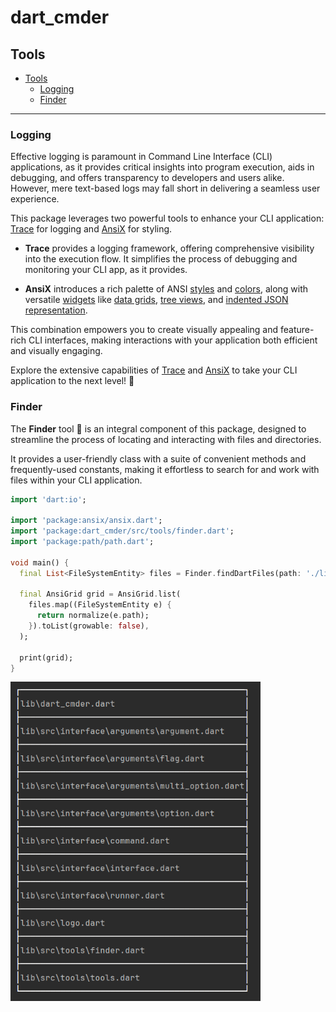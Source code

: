 # dart_cmder

## Tools

* [Tools](#tools)
  * [Logging](#logging)
  * [Finder](#finder)

---

### Logging

Effective logging is paramount in Command Line Interface (CLI) applications, as it provides
critical insights into program execution, aids in debugging, and offers transparency
to developers and users alike.
However, mere text-based logs may fall short in delivering a seamless user experience.

This package leverages two powerful tools to enhance your CLI application: [Trace](https://pub.dev/packages/trace)
for logging and [AnsiX](https://pub.dev/packages/ansix) for styling.

- **Trace** provides a logging framework, offering comprehensive visibility into the execution flow.
  It simplifies the process of debugging and monitoring your CLI app, as it provides.


- **AnsiX** introduces a rich palette of
  ANSI [styles](https://github.com/nikosportolos/ansix/blob/main/.documentation/features/theme.md#styles)
  and [colors](https://github.com/nikosportolos/ansix/blob/main/.documentation/features/theme.md#colors),
  along with versatile [widgets](https://github.com/nikosportolos/ansix/blob/main/.documentation/features/widgets.md#widgets)
  like [data grids](https://github.com/nikosportolos/ansix/blob/main/.documentation/features/widgets.md#ansigrid),
  [tree views](https://github.com/nikosportolos/ansix/blob/main/.documentation/features/widgets.md#ansitreeview),
  and [indented JSON representation](https://github.com/nikosportolos/ansix/blob/main/.documentation/features/print.md#printJson).

This combination empowers you to create visually appealing and feature-rich CLI interfaces,
making interactions with your application both efficient and visually engaging.

Explore the extensive capabilities of [Trace](https://github.com/nikosportolos/trace#examples) and
[AnsiX](https://github.com/nikosportolos/ansix#examples) to take your CLI application to the next level! 🚀


### Finder

The **Finder** tool 🔎 is an integral component of this package, designed to streamline
the process of locating and interacting with files and directories.

It provides a user-friendly class with a suite of convenient methods and frequently-used constants,
making it effortless to search for and work with files within your CLI application.

```dart
import 'dart:io';

import 'package:ansix/ansix.dart';
import 'package:dart_cmder/src/tools/finder.dart';
import 'package:path/path.dart';

void main() {
  final List<FileSystemEntity> files = Finder.findDartFiles(path: './lib');

  final AnsiGrid grid = AnsiGrid.list(
    files.map((FileSystemEntity e) {
      return normalize(e.path);
    }).toList(growable: false),
  );

  print(grid);
}
```


<a href="https://raw.githubusercontent.com/nikosportolos/dart_cmder/main/assets/images/finder-grid-example.png" target="_blank">
  <img src="https://raw.githubusercontent.com/nikosportolos/dart_cmder/main/assets/images/finder-grid-example.png" width="400" alt="finder-grid-example">
</a>


